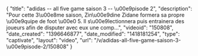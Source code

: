 {
    "title": "adidas -- all five game saison 3 -- \u00e9pisode 2",
    "description": "Pour cette 3\u00e8me saison, Zin\u00e9dine Zidane formera sa propre \u00e9quipe de foot \u00e0 5. Il s\u00e9lectionnera puis entrainera des joueurs afin de disputer avec eux une comp...",
    "videoid": "150808",
    "date_created": "1396646877",
    "date_modified": "1418181254",
    "type": "captivate",
    "layout": "video",
    "url": "\/v\/adidas-all-five-game-saison-3-\u00e9pisode-2\/150808"
}
